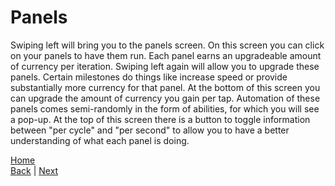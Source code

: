 # Panels
Swiping left will bring you to the panels screen. 
On this screen you can click on your panels to have them run. 
Each panel earns an upgradeable amount of currency per iteration. 
Swiping left again will allow you to upgrade these panels. 
Certain milestones do things like increase speed or provide substantially more currency for that panel. 
At the bottom of this screen you can upgrade the amount of currency you gain per tap. 
Automation of these panels comes semi-randomly in the form of abilities, for which you will see a pop-up.
At the top of this screen there is a button to toggle information between "per cycle" and "per second" to allow you to have a better understanding of what each panel is doing.

[Home](../README.md)  
[Back](Tapper%20Tab.md) | [Next](Upgrade%20Tab.md)